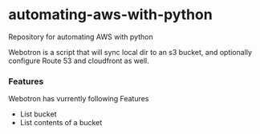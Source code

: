 # automating-aws-with-python
Repository for automating AWS with python

Webotron is a script that will sync local dir to an s3 bucket, and optionally configure Route 53 and cloudfront as well.

### Features

Webotron has vurrently following Features

- List bucket
- List contents of a bucket
